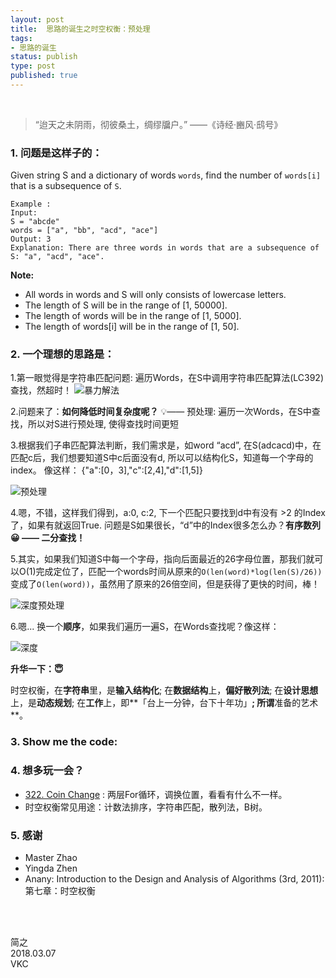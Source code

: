 ```yaml
--- 
layout: post
title:  思路的诞生之时空权衡：预处理
tags:
- 思路的诞生
status: publish
type: post
published: true
---
```


<br>


>  “迨天之未阴雨，彻彼桑土，绸缪牖户。” ——《诗经·豳风·鸱号》

### 1. 问题是这样子的：

Given string S and a dictionary of words `words`, find the number of `words[i]` that is a subsequence of `S`.

```
Example :
Input:
S = "abcde"
words = ["a", "bb", "acd", "ace"]
Output: 3
Explanation: There are three words in words that are a subsequence of S: "a", "acd", "ace".
```

**Note:**
- All words in words and S will only consists of lowercase letters.
- The length of S will be in the range of [1, 50000].
- The length of words will be in the range of [1, 5000].
- The length of words[i] will be in the range of [1, 50].

### 2. 一个理想的思路是：

1.第一眼觉得是字符串匹配问题: 遍历Words，在S中调用字符串匹配算法(LC392)查找，然超时！
![暴力解法](https://i.imgur.com/qZLd7y4.gif)

2.问题来了：**如何降低时间复杂度呢？**
💡—— 预处理: 遍历一次Words，在S中查找，所以对S进行预处理, 使得查找时间更短

3.根据我们子串匹配算法判断，我们需求是，如word “acd”, 在S(adcacd)中，在匹配c后，我们想要知道S中c后面没有d, 所以可以结构化S，知道每一个字母的index。 像这样： {"a":[0，3],"c":[2,4],"d":[1,5]}

![预处理](https://i.imgur.com/4OOJre9.gif)

4.嗯，不错，这样我们得到，a:0, c:2, 下一个匹配只要找到d中有没有 >2 的Index了，如果有就返回True. 问题是S如果很长，“d”中的Index很多怎么办？**有序数列😀 —— 二分查找！**

5.其实，如果我们知道S中每一个字母，指向后面最近的26字母位置，那我们就可以O(1)完成定位了，匹配一个words时间从原来的`O(len(word)*log(len(S)/26)) ` 变成了`O(len(word))`，虽然用了原来的26倍空间，但是获得了更快的时间，棒！

![深度预处理](https://i.imgur.com/ca4iDze.gif)

6.嗯... 换一个**顺序**，如果我们遍历一遍S，在Words查找呢？像这样：

![深度](https://i.imgur.com/NZadrTV.gif)



**升华一下：😇**

时空权衡，在**字符串**里，是**输入结构化**; 在**数据结构**上，**偏好散列法**; 在**设计思想**上，是**动态规划**; 在**工作**上，即**「台上一分钟，台下十年功」**; 所谓**准备的艺术**。

### 3. Show me the code:
<script src="https://gist.github.com/WillWang-X/93abbc71bd3fa09ea8425531044fff9b.js"></script>
### 4. 想多玩一会？
- [322. Coin Change](https://leetcode.com/problems/coin-change/description/) : 两层For循环，调换位置，看看有什么不一样。
- 时空权衡常见用途：计数法排序，字符串匹配，散列法，B树。

### 5. 感谢
- Master Zhao 
- Yingda Zhen 
- Anany: Introduction to the Design and Analysis of Algorithms (3rd, 2011): 第七章：时空权衡



<br>
<br>

简之           
2018.03.07           
VKC
